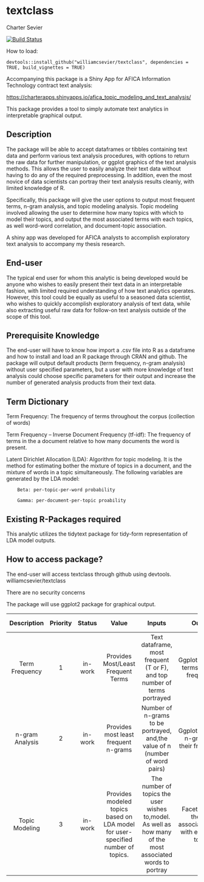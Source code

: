 textclass
================
Charter Sevier

[![Build Status](https://travis-ci.org/hadley/devtools.svg?branch=master)](https://travis-ci.org/williamcsevier/textclass.svg?branch=master)

How to load:

`devtools::install_github("williamcsevier/textclass", dependencies = TRUE, build_vignettes = TRUE)`

Accompanying this package is a Shiny App for AFICA Information Technology contract text analysis:

<https://charterapps.shinyapps.io/afica_topic_modeling_and_text_analysis/>

This package provides a tool to simply automate text analytics in interpretable graphical output.

Description
-----------

The package will be able to accept dataframes or tibbles containing text data and perform various text analysis procedures, with options to return the raw data for further manipulation, or ggplot graphics of the text analysis methods. This allows the user to easily analyze their text data without having to do any of the required preprocessing. In addition, even the most novice of data scientists can portray their text analysis results cleanly, with limited knowledge of R.

Specifically, this package will give the user options to output most frequent terms, n-gram analysis, and topic modeling analysis. Topic modeling involved allowing the user to determine how many topics with which to model their topics, and output the most associated terms with each topics, as well word-word correlation, and document-topic association.

A shiny app was developed for AFICA analysts to accomplish exploratory text analysis to accompany my thesis research.

End-user
--------

The typical end user for whom this analytic is being developed would be anyone who wishes to easily present their text data in an interpretable fashion, with limited required understanding of how text analytics operates. However, this tool could be equally as useful to a seasoned data scientist, who wishes to quickly accomplish exploratory analysis of text data, while also extracting useful raw data for follow-on text analysis outside of the scope of this tool.

Prerequisite Knowledge
----------------------

The end-user will have to know how import a .csv file into R as a dataframe and how to install and load an R package through CRAN and github. The package will output default products (term frequency, n-gram analysis) without user specified parameters, but a user with more knowledge of text analysis could choose specific parameters for their output and increase the number of generated analysis products from their text data.

Term Dictionary
---------------

Term Frequency: The frequency of terms throughout the corpus (collection of words)

Term Frequency – Inverse Document Frequency (tf-idf): The frequency of terms in the a document relative to how many documents the word is present.

Latent Dirichlet Allocation (LDA): Algorithm for topic modeling. It is the method for estimating bother the mixture of topics in a document, and the mixture of words in a topic simultaneously. The following variables are generated by the LDA model:

        Beta: per-topic-per-word probability
        
        Gamma: per-document-per-topic proability

Existing R-Packages required
----------------------------

This analytic utilizes the tidytext package for tidy-form representation of LDA model outputs.

How to access package?
----------------------

The end-user will access textclass through github using devtools. williamcsevier/textclass

There are no security concerns

The package will use ggplot2 package for graphical output.

<table style="width:100%;">
<colgroup>
<col width="4%" />
<col width="2%" />
<col width="2%" />
<col width="19%" />
<col width="25%" />
<col width="16%" />
<col width="20%" />
<col width="3%" />
<col width="4%" />
</colgroup>
<thead>
<tr class="header">
<th align="center">Description</th>
<th align="center">Priority</th>
<th align="center">Status</th>
<th align="center">Value</th>
<th align="center">Inputs</th>
<th align="center">Outputs</th>
<th align="center">Application</th>
<th align="center">Achievable?</th>
<th align="center">Current Version?</th>
</tr>
</thead>
<tbody>
<tr class="odd">
<td align="center">Term Frequency</td>
<td align="center">1</td>
<td align="center">in-work</td>
<td align="center">Provides Most/Least Frequent Terms</td>
<td align="center">Text dataframe, most frequent (T or F), and top number of terms portrayed</td>
<td align="center">Ggplot bar plot of terms and their frequencies</td>
<td align="center">Analysis of most frequent terms in corpus</td>
<td align="center">Yes</td>
<td align="center">Yes</td>
</tr>
<tr class="even">
<td align="center">n-gram Analysis</td>
<td align="center">2</td>
<td align="center">in-work</td>
<td align="center">Provides most least frequent n-grams</td>
<td align="center">Number of n-grams to be portrayed, and,the value of n (number of word pairs)</td>
<td align="center">Ggplot bar plot of n-grams and their frequencies</td>
<td align="center">Analysis of frequencies in which words are used in conjunction.</td>
<td align="center">Yes</td>
<td align="center">Yes</td>
</tr>
<tr class="odd">
<td align="center">Topic Modeling</td>
<td align="center">3</td>
<td align="center">in-work</td>
<td align="center">Provides modeled topics based on LDA model for user-specified number of topics.</td>
<td align="center">The number of topics the user wishes to,model. As well as how many of the most associated words to portray</td>
<td align="center">Facet ggplot of the most associated,words with each of the topics.</td>
<td align="center">Facilitate interpretation of the modeled topics based on their most associated words.</td>
<td align="center">Yes</td>
<td align="center">Yes</td>
</tr>
</tbody>
</table>
